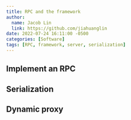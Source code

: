```yaml
---
title: RPC and the framework
author:
  name: Jacob Lin
  link: https://github.com/jiahuanglin
date: 2022-07-24 16:11:00 -0500
categories: [Software]
tags: [RPC, framework, server, serialization]
---
```


## Implement an RPC

## Serialization

## Dynamic proxy